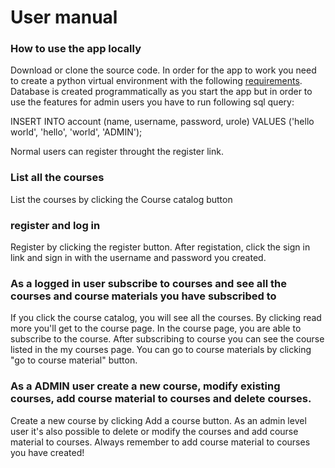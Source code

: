 # User manual

### How to use the app locally

Download or clone the source code. In order for the app to work you need to create a python virtual environment with the following [requirements](https://github.com/Aleksipa/online_course_platfrom/blob/master/requirements.txt). Database is created programmatically as you start the app but in order to use the features for admin users you have to run following sql query:

INSERT INTO account (name, username, password, urole) VALUES ('hello world', 'hello', 'world', 'ADMIN');

Normal users can register throught the register link.

### List all the courses

List the courses by clicking the Course catalog button


### register and log in

Register by clicking the register button. After registation, click the sign in link and sign in with the username and password you created. 

### As a logged in user subscribe to courses and see all the courses and course materials you have subscribed to

If you click the course catalog, you will see all the courses. By clicking read more you'll get to the course page. In the course page, you are able to subscribe to the course. After subscribing to course you can see the course listed in the my courses page. You can go to course materials by clicking "go to course material" button.

### As a ADMIN user create a new course, modify existing courses, add course material to courses and delete courses.

Create a new course by clicking Add a course button. As an admin level user it's also possible to delete or modify the courses and add course material to courses. Always remember to add course material to courses you have created!